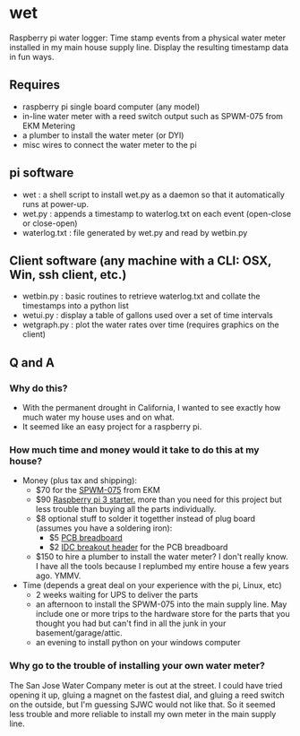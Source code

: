 # wet
Raspberry pi water logger: Time stamp events from a physical water meter installed in my main house supply line. Display the
resulting timestamp data in fun ways.
## Requires
 * raspberry pi single board computer (any model)
 * in-line water meter with a reed switch output such as SPWM-075 from EKM Metering
 * a plumber to install the water meter (or DYI)
 * misc wires to connect the water meter to the pi
 
## pi software
 * wet : a shell script to install wet.py as a daemon so that it automatically runs at power-up.
 * wet.py : appends a timestamp to waterlog.txt on each event (open-close or close-open)
 * waterlog.txt : file generated by wet.py and read by wetbin.py
 
## Client software (any machine with a CLI: OSX, Win, ssh client, etc.)
 * wetbin.py : basic routines to retrieve waterlog.txt and collate the timestamps into a python list 
 * wetui.py : display a table of gallons used over a set of time intervals
 * wetgraph.py : plot the water rates over time (requires graphics on the client)

## Q and A
### Why do this?
 * With the permanent drought in California, I wanted to see exactly how much water my house uses and on what. 
 * It seemed like an easy project for a raspberry pi.

### How much time and money would it take to do this at my house?
 * Money (plus tax and shipping):
   * $70 for the [SPWM-075](http://www.ekmmetering.com/3-4-water-meter-stainless-steel-pulse-output.html) from EKM 
   * $90 [Raspberry pi 3 starter.](https://www.adafruit.com/products/3058) more than you need for this project but less trouble than buying all the parts individually.
   * $8 optional stuff to solder it togetther instead of plug board (assumes you have a soldering iron):
     * $5 [PCB breadboard](https://www.adafruit.com/products/1609)  
     * $2 [IDC breakout header](https://www.adafruit.com/products/2270) for the PCB breadboard
   * $150 to hire a plumber to install the water meter? I don't really know. I have all the tools because I replumbed my entire house a few years ago. YMMV.
 * Time (depends a great deal on your experience with the pi, Linux, etc)
   * 2 weeks waiting for UPS to deliver the parts
   * an afternoon to install the SPWM-075 into the main supply line. May include one or more trips to the hardware store for the parts that you thought you had but can't find in all the junk in your basement/garage/attic.
   * an evening to install python on your windows computer 

### Why go to the trouble of installing your own water meter?
The San Jose Water Company meter is out at the street. I could have tried opening it up, gluing a magnet on the fastest 
dial, and gluing a reed switch on the outside, but I'm guessing SJWC would not like that. So it seemed less
trouble and more reliable to install my own meter in the main supply line. 

